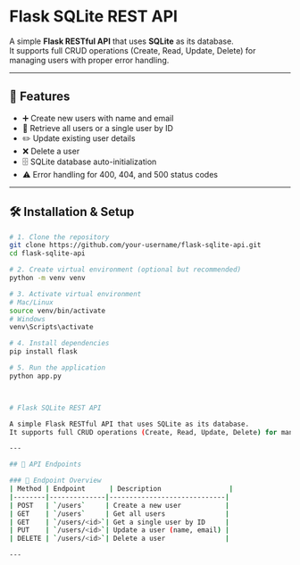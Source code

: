 # Flask SQLite REST API

A simple **Flask RESTful API** that uses **SQLite** as its database.  
It supports full CRUD operations (Create, Read, Update, Delete) for managing users with proper error handling.

---

## 🚀 Features
- ➕ Create new users with name and email  
- 📖 Retrieve all users or a single user by ID  
- ✏️ Update existing user details  
- ❌ Delete a user  
- 🗄️ SQLite database auto-initialization  
- ⚠️ Error handling for 400, 404, and 500 status codes  

---

## 🛠️ Installation & Setup
```bash
# 1. Clone the repository
git clone https://github.com/your-username/flask-sqlite-api.git
cd flask-sqlite-api

# 2. Create virtual environment (optional but recommended)
python -m venv venv

# 3. Activate virtual environment
# Mac/Linux
source venv/bin/activate
# Windows
venv\Scripts\activate

# 4. Install dependencies
pip install flask

# 5. Run the application
python app.py



# Flask SQLite REST API

A simple Flask RESTful API that uses SQLite as its database.  
It supports full CRUD operations (Create, Read, Update, Delete) for managing users with proper error handling.

---

## 📌 API Endpoints

### 🔹 Endpoint Overview
| Method | Endpoint      | Description                 |
|--------|--------------|-----------------------------|
| POST   | `/users`     | Create a new user           |
| GET    | `/users`     | Get all users               |
| GET    | `/users/<id>`| Get a single user by ID     |
| PUT    | `/users/<id>`| Update a user (name, email) |
| DELETE | `/users/<id>`| Delete a user               |

---
